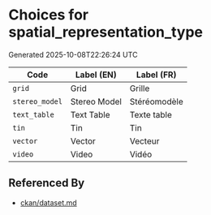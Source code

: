 # Choices for spatial_representation_type

Generated 2025-10-08T22:26:24 UTC

| Code | Label (EN) | Label (FR) |
|------|------------|------------|
| `grid` | Grid | Grille |
| `stereo_model` | Stereo Model | Stéréomodèle |
| `text_table` | Text Table | Texte table |
| `tin` | Tin | Tin |
| `vector` | Vector | Vecteur |
| `video` | Video | Vidéo |


## Referenced By

- [ckan/dataset.md](../ckan/dataset.md)
